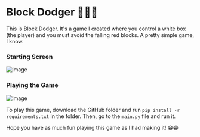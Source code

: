 # Block Dodger 💯💯💯

This is Block Dodger. It's a game I created where you control a white box (the player) and you must avoid the falling red blocks. A pretty simple game, I know.

### Starting Screen
![image](https://github.com/ProTechZ/Block-Dodger-2/assets/96871120/3ffb65d6-6356-4418-9a26-ad4ae9a3dfc4)

### Playing the Game
![image](https://github.com/ProTechZ/Block-Dodger-2/assets/96871120/19500118-db01-4e39-b7f2-d28cc1dc4c5b)

To play this game, download the GitHub folder and run `pip install -r requirements.txt` in the folder. Then, go to the `main.py` file and run it.


Hope you have as much fun playing this game as I had making it! 😁😁
